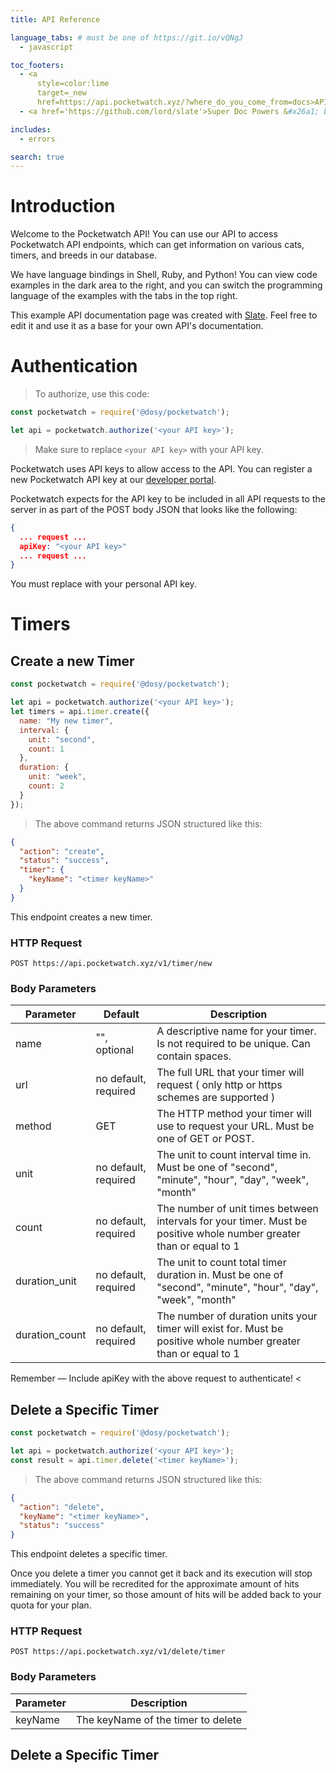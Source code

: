 ```yaml
---
title: API Reference

language_tabs: # must be one of https://git.io/vQNgJ
  - javascript

toc_footers:
  - <a 
      style=color:lime 
      target=_new 
      href=https://api.pocketwatch.xyz/?where_do_you_come_from=docs>API Keys, Monthly Plans</a>
  - <a href='https://github.com/lord/slate'>Super Doc Powers &#x26a1; by Slate</a>

includes:
  - errors

search: true
---
```


# Introduction

Welcome to the Pocketwatch API! You can use our API to access Pocketwatch API endpoints, which can get information on various cats, timers, and breeds in our database.

We have language bindings in Shell, Ruby, and Python! You can view code examples in the dark area to the right, and you can switch the programming language of the examples with the tabs in the top right.

This example API documentation page was created with [Slate](https://github.com/lord/slate). Feel free to edit it and use it as a base for your own API's documentation.

# Authentication

> To authorize, use this code:

```javascript
const pocketwatch = require('@dosy/pocketwatch');

let api = pocketwatch.authorize('<your API key>');
```

> Make sure to replace `<your API key>` with your API key.

Pocketwatch uses API keys to allow access to the API. You can register a new Pocketwatch API key at our [developer portal](https://api.pocketwatch.xyz/).

Pocketwatch expects for the API key to be included in all API requests to the server in as part of the POST body JSON that looks like the following:

```json
{
  ... request ...
  apiKey: "<your API key>"
  ... request ...
}
```

<aside class="notice">
  You must replace <code><your API key></code> with your personal API key.
</aside>

# Timers

## Create a new Timer

```javascript
const pocketwatch = require('@dosy/pocketwatch');

let api = pocketwatch.authorize('<your API key>');
let timers = api.timer.create({
  name: "My new timer",
  interval: { 
    unit: "second",
    count: 1
  },
  duration: {
    unit: "week",
    count: 2
  }
});
```

> The above command returns JSON structured like this:

```json
{
  "action": "create",
  "status": "success",
  "timer": {
    "keyName": "<timer keyName>"
  }
}
```

This endpoint creates a new timer.

### HTTP Request

`POST https://api.pocketwatch.xyz/v1/timer/new`

### Body Parameters

Parameter | Default | Description
--------- | ------- | -----------
name | "", optional | A descriptive name for your timer. Is not required to be unique. Can contain spaces.
url | no default, required | The full URL that your timer will request ( only http or https schemes are supported )
method | GET | The HTTP method your timer will use to request your URL. Must be one of GET or POST.
unit | no default, required | The unit to count interval time in. Must be one of "second", "minute", "hour", "day", "week", "month"
count | no default, required | The number of unit times between intervals for your timer. Must be positive whole number greater than or equal to 1
duration_unit | no default, required | The unit to count total timer duration in. Must be one of "second", "minute", "hour", "day", "week", "month"
duration_count | no default, required | The number of duration units your timer will exist for. Must be positive whole number greater than or equal to 1


<aside class="success">
  Remember — Include apiKey with the above request to authenticate!
<</aside>

## Delete a Specific Timer

```javascript
const pocketwatch = require('@dosy/pocketwatch');

let api = pocketwatch.authorize('<your API key>');
const result = api.timer.delete('<timer keyName>');
```

> The above command returns JSON structured like this:

```json
{
  "action": "delete",
  "keyName": "<timer keyName>",
  "status": "success"
}
```

This endpoint deletes a specific timer.

<aside class="warning">
  Once you delete a timer you cannot get it back and its execution will stop immediately. 
  You will be recredited for the approximate amount of hits remaining on your timer, so those amount of hits will be added back to your quota for your plan.
</aside>

### HTTP Request

`POST https://api.pocketwatch.xyz/v1/delete/timer`

### Body Parameters

Parameter | Description
--------- | -----------
keyName | The keyName of the timer to delete

## Delete a Specific Timer


